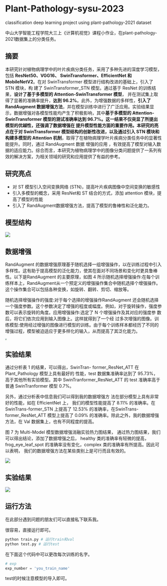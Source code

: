 # Plant-Pathology-sysu-2023
classification deep learning project using plant-pathology-2021 dataset

中山大学智能工程学院大三上《计算机视觉》课程小作业，在plant-pathology-2021数据集上的分类任务。



## 摘要

本研究针对植物病理学中的叶片疾病分类任务，采用了多种先进的深度学习模型，包括 **ResNet50、VGG16、 SwinTransformer、EfficientNet 和 MobileNetV2**。在对 SwinTransformer 模型进行结构改进的基础上，引入了 STN 模块，构 建了 SwinTransformer_STN 模型。通过基于 ResNet 的训练结果，**设计了基于多模型的 Attention‐SwinTransformer 模型**， 并在测试集上取得了显著的准确率提升，**达到 96.2%**。此外，为增强数据的多样性，**引入了 RandAugment 数据增强方法**，并在模型训练中进行了广泛应用。实验结果显示，数据增强对各模型性能均产生了积极影响，其中**基于多模型的 Attention‐SwinTransformer 模型的测试准确率达到 96.7%。**这一结果不仅突显了所提出模型的优越性，还强调了数据增强在 提升模型性能方面的重要作用。本研究的亮点在于**对 SwinTransformer 模型结构的创新性改进，以及通过引入 STN 模块和 构建多模型的 Attention 机制**，取得了在植物病理学叶片疾病分类任务中的显著性能提升。同时，通过 RandAugment 数据 增强的应用 ，有效提高了模型对输入数据的适应能力。综合而言，本研究为植物病理学中的图像分类问题提供了一系列有 效的解决方案，为相关领域的研究和应用提供了有益的参考。

## 研究亮点

- 对 ST 模型引入空间变换网络 (STN)，提高叶片疾病图像中空间变换的敏感性
- 引入多模型的概念，采用 ResNet和 ST 结合的方式，添加 attention 模块，提高了模型的性能
- 引入了 RandAugment数据增强方法，提高了模型的鲁棒性和泛化能力。

## 模型结构

![](./assets/2.png)

## 数据增强

RandAugment 的数据增强原理基于随机选择一组增强操作，以在训练过程中引入多样性。这有助于提高模型的泛化能力，使其在面对不同场景和变化时更具鲁棒性。以下是RandAugment 的主要原理，如图 4 所示随机选择增强操作:在每个训练样本上，RandAugment从一个预定义的增强操作集合中随机选择个增强操作。这个操作集合可以包括各种变换，如旋转、翻转、剪切、缩放等。

随机选择增强操作的强度:对于每个选择的增强操作RandAugment 还会随机选择一个强度参数。这个参数决定了增强的程度或幅度。例如，对于旋转操作，强度参数可以表示旋转的角度。应用增强操作:选定了 N 个增强操作及其对应的强度参 数后，将它们依次应用到输入图像上。这样就得到了一个经 过多次增强的图像。训练模型:使用经过增强的图像进行模型的训练。由于每个训练样本都经历了不同的增强过程，模型被迫适应于更多样化的输入，从而提高了其泛化能力。

<img src="./assets/3.png" style="zoom:33%;" />

## 实验结果

通过分析表 1 的结果，可以得出，SwinTran- former_ResNet_ATT 在 Plant_Pathology 模型上具有最好的 性能，test 数据集准确率达到了 95.73%，高于其他所有实验模型。其中 SwinTranformer_ResNet_ATT 的 test 准确率高于普通 SwinTranformer 模型 0.7%。

另外，通过分析表中信息我们可以得到我的数据增强方 法在部分模型上具有非常好的性能，如在 EfficientNet 上， 我们的模型性能提高了 8.11% 的准确率。在 SwinTrans-former_STN 上提高了 12.53% 的准确率，在SwinTrans-former_ResNet_ATT 模型上提高了 0.09% 的准确率。除此之外，我的数据增强方法，在 Val 数据集上，也有不同程度的提高。

图 7 为 Multi-Model 模型数据增强消融实验热力图结果， 通过热力图结果，我们可以得出结论，添加了数据增强之后， healthy 类的准确率有轻微的提高，frog_eye_leaf_spot 的准确率没有变化，complex 类的准确率有所提高。因此可以表明， 我们的数据增强方法在某些类别上是可行而且有效的。

![](./assets/7.1.png)

## 实验结果

![](./assets/result.png)

## 运行方法

在此部分遇到问题的朋友们可以直接私下联系我。

很容易，直接运行即可。

```bash
python train.py # 运行train和val
python test.py # 运行test
```

在下面这个代码中可以更改每次训练的名字。

```python
# exp
exp_number = 'you_train_name'
```

test的时候注意模型的导入即可。
